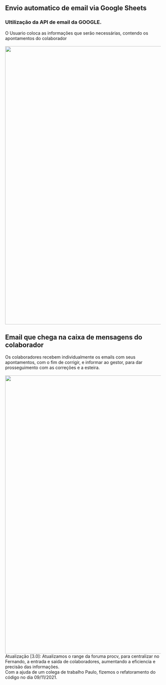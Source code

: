 <!DOCTYPE html>
<html lang="pt-br">
<head>
    <meta charset="UTF-8">
    <meta http-equiv="X-UA-Compatible" content="IE=edge">
    <meta name="viewport" content="width=device-width, initial-scale=1.0">
    
</head>
<body>
    <div style="border: 1px; border-radius: 3px; border-color: aliceblue;">
     <h2> Envio automatico de email via Google Sheets</h2>
     </div>
     <h3> Ultilização da API de email da GOOGLE.</h3>
     <div>O Usuario coloca as informações que serão necessárias, contendo os apontamentos do colaborador</div><br>
     <img style="border-color: #FFFF" width="900px" src="/imag/Capturar.PNG"></img>
     <div>
        <h2>Email que chega na caixa de mensagens do colaborador</h2>
        </div>
        <div>Os colaboradores recebem individualmente os emails com seus apontamentos, com o fim de corrigir, e informar ao gestor, para dar prosseguimento com as correções e a esteira.
     </div>
     <br>
     <img width="900px" src="/imag/emailEnviado.PNG"></img>
     <div>
      Atualização [3.0]: Atualizamos o range da foruma procv, para centralizar no Fernando, a entrada e saida de colaboradores, aumentando a eficiencia e precisão das informações.
     </div>
     <footer>
        Com a ajuda de um colega de trabalho Paulo, fizemos o refatoramento do código no dia 09/11/2021.
     </footer>
</body>
</html>